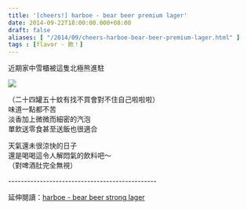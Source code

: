 ```yaml
---
title: '[cheers!] harboe - bear beer premium lager'
date: 2014-09-22T18:00:00.000+08:00
draft: false
aliases: [ "/2014/09/cheers-harboe-bear-beer-premium-lager.html" ]
tags : [flavor - 飲！]
---
```


近期家中雪櫃被這隻北極熊進駐  

[![](https://4.bp.blogspot.com/-HS0Gq7Cq_ZM/XExy_0oaKUI/AAAAAAAAG9M/QC1cEcpoJU0DwqEcjAtcIRX_6_abRttfgCLcBGAs/s640/15117794088_a8c70832d1_z.jpg)](https://4.bp.blogspot.com/-HS0Gq7Cq_ZM/XExy_0oaKUI/AAAAAAAAG9M/QC1cEcpoJU0DwqEcjAtcIRX_6_abRttfgCLcBGAs/s1600/15117794088_a8c70832d1_z.jpg)

（二十四罐五十蚊有找不買會對不住自己啦啦啦）  
味道一點都不苦  
淡香加上微微而細密的汽泡  
單飲送零食甚至送飯也很適合  
  
天氣還未很涼快的日子  
還是喝喝這令人解悶氣的飲料吧～  
（對啤酒肚完全無視）  
  
\-----------------------------------------------  
  
延伸閱讀：[harboe - bear beer strong lager](http://www.hidie.net/2014/08/day4harboe-bear-beer-strong-lager.html)